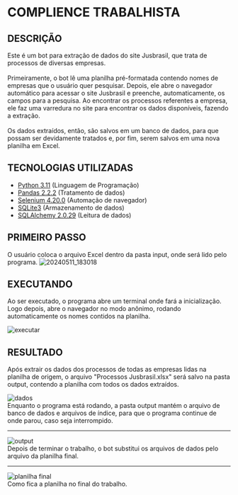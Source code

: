 # COMPLIENCE TRABALHISTA

## DESCRIÇÃO
Este é um bot para extração de dados do site Jusbrasil, que trata de processos de diversas empresas.<br><br>
Primeiramente, o bot lê uma planilha pré-formatada contendo nomes de empresas que o usuário quer pesquisar. Depois, ele abre o navegador automático para acessar o site Jusbrasil e preenche, automaticamente, os campos para a pesquisa. Ao encontrar os processos referentes a empresa, ele faz uma varredura no site para encontrar os dados disponíveis, fazendo a extração.<br><br> Os dados extraídos, então, são salvos em um banco de dados, para que possam ser devidamente tratados e, por fim, serem salvos em uma nova planilha em Excel.

## TECNOLOGIAS UTILIZADAS
- [Python 3.11](https://www.python.org/) (Linguagem de Programação)
- [Pandas 2.2.2](https://pandas.pydata.org/) (Tratamento de dados)
- [Selenium 4.20.0](https://www.selenium.dev/) (Automação de navegador)
- [SQLite3](https://www.sqlite.org/) (Armazenamento de dados)
- [SQLAlchemy 2.0.29](https://www.sqlalchemy.org/) (Leitura de dados)

## PRIMEIRO PASSO
O usuário coloca o arquivo Excel dentro da pasta input, onde será lido pelo programa.
![20240511_183018](https://github.com/FranciscoAlveJr/COMPLIENCE-TRABALHISTA/assets/65497402/9b4aca9a-8840-4fe6-9a83-a137e1a7f2cb)

## EXECUTANDO
Ao ser executado, o programa abre um terminal onde fará a inicialização. Logo depois, abre o navegador no modo anônimo, rodando automaticamente os nomes contidos na planilha.

![executar](https://github.com/FranciscoAlveJr/COMPLIENCE-TRABALHISTA/assets/65497402/943ca1ee-1c59-41c0-a336-ef9d4ca8e78a)

## RESULTADO
Após extrair os dados dos processos de todas as empresas lidas na planilha de origem, o arquivo "Processos Jusbrasil.xlsx" será salvo na pasta output, contendo a planilha com todos os dados extraídos.

![dados ](https://github.com/FranciscoAlveJr/COMPLIENCE-TRABALHISTA/assets/65497402/2f71260f-1f09-48f2-bde8-62f07860bf21)<br>
Enquanto o programa está rodando, a pasta output mantém o arquivo de banco de dados e arquivos de índice, para que o programa continue de onde parou, caso seja interrompido.

*******

![output](https://github.com/FranciscoAlveJr/COMPLIENCE-TRABALHISTA/assets/65497402/9129db7d-9fc4-4868-808a-afe6a01aaf97?raw=true)<br>
Depois de terminar o trabalho, o bot substitui os arquivos de dados pelo arquivo da planilha final.

*******

![planilha final](https://github.com/FranciscoAlveJr/COMPLIENCE-TRABALHISTA/assets/65497402/19f3263b-c7a5-449e-942a-4d3fabddbd9f)<br>
Como fica a planilha no final do trabalho.


